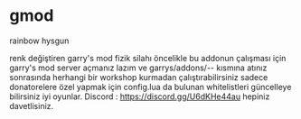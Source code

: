 # gmod
rainbow hysgun

renk değiştiren garry's mod fizik silahı
öncelikle bu addonun çalışması için garry's mod server açmanız lazım ve 
garrys/addons/-- kısmına atınız sonrasında herhangi bir workshop kurmadan çalıştırabilirsiniz
sadece donatorelere özel yapmak için config.lua da bulunan whitelistleri güncelleye bilirsiniz iyi oyunlar.
Discord : https://discord.gg/U6dKHe44au
hepiniz davetlisiniz.
